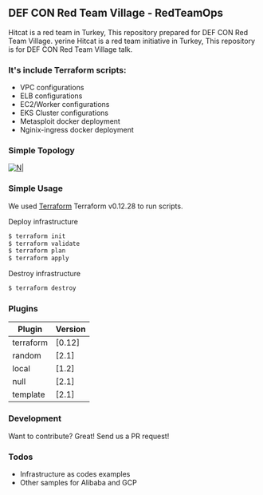 ## DEF CON Red Team Village - RedTeamOps


Hitcat is a red team in Turkey, This repository prepared for DEF CON Red Team Village. yerine Hitcat is a red team initiative in Turkey, This repository is for DEF CON Red Team Village talk.

### It's include Terraform scripts:
  - VPC configurations
  - ELB configurations
  - EC2/Worker configurations
  - EKS Cluster configurations
  - Metasploit docker deployment
  - Nginix-ingress docker deployment


### Simple Topology

[![N|](https://hitcat.red/topology.png)](https://hitcat.red/)

### Simple Usage

We used  [Terraform](https://www.terraform.io/) Terraform v0.12.28 to run scripts.

Deploy infrastructure
```sh
$ terraform init
$ terraform validate
$ terraform plan
$ terraform apply
```

Destroy infrastructure

```sh
$ terraform destroy
```

### Plugins


| Plugin | Version |
| ------ | ------ |
| terraform | [0.12] |
| random | [2.1] |
| local | [1.2] |
| null | [2.1] |
| template | [2.1] |


### Development

Want to contribute? Great! Send us a PR request! 

### Todos

 - Infrastructure as codes examples
 - Other samples for Alibaba and GCP



